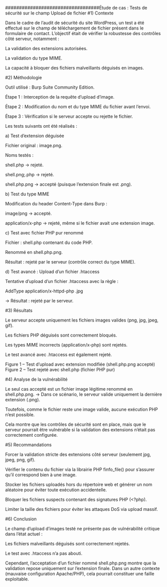 ##################################Étude de cas : Tests de sécurité sur le champ Upload de fichier
#1) Contexte

Dans le cadre de l’audit de sécurité du site WordPress, un test a été effectué sur le champ de téléchargement de fichier présent dans le formulaire de contact.
L’objectif était de vérifier la robustesse des contrôles côté serveur, notamment :

La validation des extensions autorisées.

La validation du type MIME.

La capacité à bloquer des fichiers malveillants déguisés en images.

#2) Méthodologie

Outil utilisé : Burp Suite Community Edition.

Étape 1 : Interception de la requête d’upload d’image.

Étape 2 : Modification du nom et du type MIME du fichier avant l’envoi.

Étape 3 : Vérification si le serveur accepte ou rejette le fichier.

Les tests suivants ont été réalisés :

a) Test d’extension déguisée

Fichier original : image.png.

Noms testés :

shell.php → rejeté.

shell.png;.php → rejeté.

shell.php.png → accepté (puisque l’extension finale est .png).

b) Test du type MIME

Modification du header Content-Type dans Burp :

image/png → accepté.

application/x-php → rejeté, même si le fichier avait une extension image.

c) Test avec fichier PHP pur renommé

Fichier : shell.php contenant du code PHP.

Renommé en shell.php.png.

Résultat : rejeté par le serveur (contrôle correct du type MIME).

d) Test avancé : Upload d’un fichier .htaccess

Tentative d’upload d’un fichier .htaccess avec la règle :

AddType application/x-httpd-php .jpg


→ Résultat : rejeté par le serveur.

#3) Résultats

Le serveur accepte uniquement les fichiers images valides (png, jpg, jpeg, gif).

Les fichiers PHP déguisés sont correctement bloqués.

Les types MIME incorrects (application/x-php) sont rejetés.

Le test avancé avec .htaccess est également rejeté.

 Figure 1 – Test d’upload avec extension modifiée (shell.php.png accepté)
 Figure 2 – Test rejeté avec shell.php (fichier PHP pur)


#4) Analyse de la vulnérabilité

Le seul cas accepté est un fichier image légitime renommé en shell.php.png.
→ Dans ce scénario, le serveur valide uniquement la dernière extension (.png).

Toutefois, comme le fichier reste une image valide, aucune exécution PHP n’est possible.

Cela montre que les contrôles de sécurité sont en place, mais que le serveur pourrait être vulnérable si la validation des extensions n’était pas correctement configurée.

#5) Recommandations

Forcer la validation stricte des extensions côté serveur (seulement jpg, jpeg, png, gif).

Vérifier le contenu du fichier via la librairie PHP finfo_file() pour s’assurer qu’il correspond bien à une image.

Stocker les fichiers uploadés hors du répertoire web et générer un nom aléatoire pour éviter toute exécution accidentelle.

Bloquer les fichiers suspects contenant des signatures PHP (<?php).

Limiter la taille des fichiers pour éviter les attaques DoS via upload massif.

#6) Conclusion

Le champ d’upload d’images testé ne présente pas de vulnérabilité critique dans l’état actuel :

Les fichiers malveillants déguisés sont correctement rejetés.

Le test avec .htaccess n’a pas abouti.

Cependant, l’acceptation d’un fichier nommé shell.php.png montre que la validation repose uniquement sur l’extension finale. Dans un autre contexte (mauvaise configuration Apache/PHP), cela pourrait constituer une faille exploitable.
